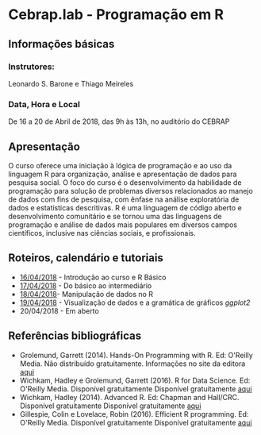 #  Cebrap.lab - Programação em R

## Informações básicas

### Instrutores: 
Leonardo S. Barone e Thiago Meireles

### Data, Hora e Local
De 16 a 20 de Abril de 2018, das 9h às 13h, no auditório do CEBRAP

## Apresentação
O curso oferece uma iniciação à lógica de programação e ao uso da linguagem R para organização, análise e apresentação de dados para pesquisa social. O foco do curso é o desenvolvimento da habilidade de programação para solução de problemas diversos relacionados ao manejo de dados com fins de pesquisa, com ênfase na análise exploratória de dados e estatísticas descritivas. R é uma linguagem de código aberto e desenvolvimento comunitário e se tornou uma das linguagens de programação e análise de dados mais populares em diversos campos científicos, inclusive nas ciências sociais, e profissionais.

## Roteiros, calendário e tutoriais

- [16/04/2018](https://github.com/leobarone/cebrap_lab_programacao_r/blob/master/roteiros/roteiro20180416.md) - Introdução ao curso e R Básico
- [17/04/2018](https://github.com/leobarone/cebrap_lab_programacao_r/blob/master/roteiros/roteiro20180417.md) - Do básico ao intermediário
- [18/04/2018](https://github.com/leobarone/cebrap_lab_programacao_r/blob/master/roteiros/roteiro20180418.md)- Manipulação de dados no R
- [19/04/2018](https://github.com/leobarone/cebrap_lab_programacao_r/blob/master/roteiros/roteiro20180419.md) - Visualização de dados e a gramática de gráficos _ggplot2_
- 20/04/2018 - Em aberto

## Referências bibliográficas

- Grolemund, Garrett (2014). Hands-On Programming with R. Ed: O'Reilly Media. Não distribuído gratuitamente. Informações no site da editora [aqui](http://shop.oreilly.com/product/0636920028574.do)
- Wichkam, Hadley e Grolemund, Garrett (2016). R for Data Science. Ed: O'Reilly Media. Disponível gratuitamente Disponível gratuitamente [aqui](http://r4ds.had.co.nz/data-visualisation.html)
- Wichkam, Hadley (2014). Advanced R. Ed: Chapman and Hall/CRC. Disponível gratuitamente Disponível gratuitamente [aqui](http://adv-r.had.co.nz/)
- Gillespie, Colin e Lovelace, Robin (2016). Efficient R programming. Ed: O'Reilly Media. Disponível gratuitamente Disponível gratuitamente [aqui](https://csgillespie.github.io/efficientR/)
